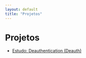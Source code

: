 ```yaml
---
layout: default
title: "Projetos"
---
```


# Projetos

<ul>
  <li><a href="{{ '/estudo-deauth-wifi.html' | relative_url }}">Estudo: Deauthentication (Deauth)</a></li>
  <!-- ou .md se preferir: '/projects/deauth.md' -->
</ul>

